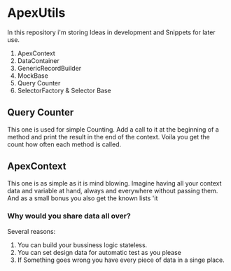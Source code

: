 # ApexUtils

In this repository i'm storing Ideas in development and Snippets for later use.

1. ApexContext
2. DataContainer
3. GenericRecordBuilder
4. MockBase
5. Query Counter
6. SelectorFactory & Selector Base


## Query Counter

This one is used for simple Counting. Add a call to it at the beginning of a method and print the result in the end of the context. Voila you get the count how often each method is called.

## ApexContext

This one is as simple as it is mind blowing. Imagine having all your context data and variable at hand, always and everywhere without passing them. And as a small bonus you also get the known lists 'it

### Why would you share data all over?

Several reasons:
1. You can build your bussiness logic stateless.
2. You can set design data for automatic test as you please
3. If Something goes wrong you have every piece of data in a singe place.